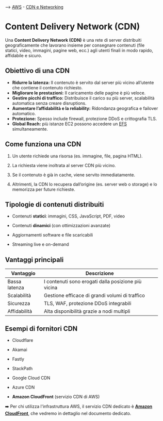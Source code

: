 --> [AWS](00-Intro/AWS.md)  -  [CDN e Networking](03-CDN-e-Networking/Rete-globale-AWS.md)
# Content Delivery Network (CDN)

Una **Content Delivery Network (CDN)** è una rete di server distribuiti geograficamente che lavorano insieme per consegnare contenuti (file statici, video, immagini, pagine web, ecc.) agli utenti finali in modo rapido, affidabile e sicuro.

## Obiettivo di una CDN

- **Ridurre la latenza:** Il contenuto è servito dal server più vicino all’utente che contiene il contenuto richiesto.
- **Migliorare le prestazioni:** Il caricamento delle pagine è più veloce.
- **Gestire picchi di traffico:** Distribuisce il carico su più server, scalabilità automatica senza creare disruptions.
- **Aumentare l’affidabilità e la reliability:** Ridondanza geografica e failover automatico.
- **Protezione:** Spesso include firewall, protezione DDoS e crittografia TLS.
- **Global Reach:** più istanze EC2 possono accedere un [EFS](02-Storage-services/Amazon-EFS.md) simultaneamente.

## Come funziona una CDN

1. Un utente richiede una risorsa (es. immagine, file, pagina HTML).
    
2. La richiesta viene inoltrata al server CDN più vicino.
    
3. Se il contenuto è già in cache, viene servito immediatamente.
    
4. Altrimenti, la CDN lo recupera dall’origine (es. server web o storage) e lo memorizza per future richieste.
    

## Tipologie di contenuti distribuiti

- Contenuti **statici**: immagini, CSS, JavaScript, PDF, video
    
- Contenuti **dinamici** (con ottimizzazioni avanzate)
    
- Aggiornamenti software e file scaricabili
    
- Streaming live e on-demand
    

## Vantaggi principali

|Vantaggio|Descrizione|
|---|---|
|Bassa latenza|I contenuti sono erogati dalla posizione più vicina|
|Scalabilità|Gestione efficace di grandi volumi di traffico|
|Sicurezza|TLS, WAF, protezione DDoS integrabili|
|Affidabilità|Alta disponibilità grazie a nodi multipli|

## Esempi di fornitori CDN

- Cloudflare
    
- Akamai
    
- Fastly
    
- StackPath
    
- Google Cloud CDN
    
- Azure CDN
    
- **Amazon CloudFront** (servizio CDN di AWS)
    

➡️ Per chi utilizza l'infrastruttura AWS, il servizio CDN dedicato è **[Amazon CloudFront](03-CDN-e-Networking/Amazon-CloudFront.md)**, che vedremo in dettaglio nel documento dedicato.
